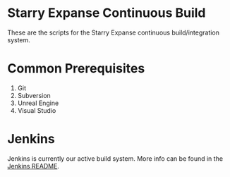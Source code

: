 Starry Expanse Continuous Build
===============================

These are the scripts for the Starry Expanse continuous build/integration
system.

# Common Prerequisites

1. Git
2. Subversion
3. Unreal Engine
4. Visual Studio

# Jenkins

Jenkins is currently our active build system. More info can be found in the
[Jenkins README](jenkins/README.md).

